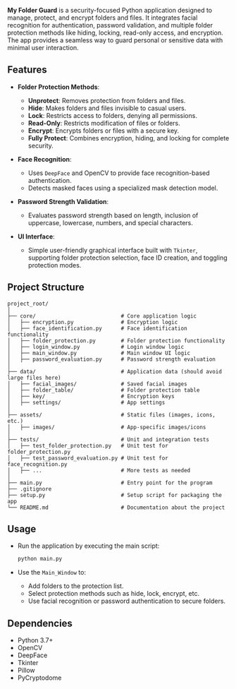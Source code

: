 **My Folder Guard** is a security-focused Python application designed to manage, protect, and encrypt folders and files. It integrates facial recognition for authentication, password validation, and multiple folder protection methods like hiding, locking, read-only access, and encryption. The app provides a seamless way to guard personal or sensitive data with minimal user interaction.

## Features

- **Folder Protection Methods**:
  - **Unprotect**: Removes protection from folders and files.
  - **Hide**: Makes folders and files invisible to casual users.
  - **Lock**: Restricts access to folders, denying all permissions.
  - **Read-Only**: Restricts modification of files or folders.
  - **Encrypt**: Encrypts folders or files with a secure key.
  - **Fully Protect**: Combines encryption, hiding, and locking for complete security.
  
- **Face Recognition**:
  - Uses `DeepFace` and OpenCV to provide face recognition-based authentication.
  - Detects masked faces using a specialized mask detection model.

- **Password Strength Validation**:
  - Evaluates password strength based on length, inclusion of uppercase, lowercase, numbers, and special characters.
  
- **UI Interface**:
  - Simple user-friendly graphical interface built with `Tkinter`, supporting folder protection selection, face ID creation, and toggling protection modes.

## Project Structure

```plaintext
project_root/
│
├── core/                           # Core application logic
│   ├── encryption.py               # Encryption logic
│   ├── face_identification.py      # Face identification functionality
│   ├── folder_protection.py        # Folder protection functionality
│   ├── login_window.py             # Login window logic
│   ├── main_window.py              # Main window UI logic
│   ├── password_evaluation.py      # Password strength evaluation
│
├── data/                           # Application data (should avoid large files here)
│   ├── facial_images/              # Saved facial images
│   ├── folder_table/               # Folder protection table
│   ├── key/                        # Encryption keys
│   ├── settings/                   # App settings
│
├── assets/                         # Static files (images, icons, etc.)
│   ├── images/                     # App-specific images/icons
│
├── tests/                          # Unit and integration tests
│   ├── test_folder_protection.py   # Unit test for folder_protection.py
│   ├── test_password_evaluation.py # Unit test for face_recognition.py
│   ├── ...                         # More tests as needed
│
├── main.py                         # Entry point for the program
├── .gitignore                   
├── setup.py                        # Setup script for packaging the app
└── README.md                       # Documentation about the project
```

## Usage

- Run the application by executing the main script:
  ```bash
  python main.py
  ```

- Use the `Main_Window` to:
  - Add folders to the protection list.
  - Select protection methods such as hide, lock, encrypt, etc.
  - Use facial recognition or password authentication to secure folders.

## Dependencies

- Python 3.7+
- OpenCV
- DeepFace
- Tkinter
- Pillow
- PyCryptodome